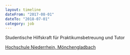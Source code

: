 ```yaml
---
layout: timeline
dateFrom: "2017-08-01"
dateTo: "2018-07-01"
category: job
---
```

Studentische Hilfskraft für Praktikumsbetreuung und Tutor

<a href="https://www.hs-niederrhein.de/" target="_blank">Hochschule Niederrhein, Mönchengladbach</a>